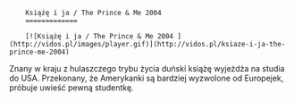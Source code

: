 
        Książę i ja / The Prince & Me 2004 
        =============
        
        [![Książę i ja / The Prince & Me 2004 ](http://vidos.pl/images/player.gif)](http://vidos.pl/ksiaze-i-ja-the-prince-me-2004)
        
        
 Znany w kraju z hulaszczego trybu życia duński książę wyjeżdża na studia do USA. Przekonany, że Amerykanki są bardziej wyzwolone od Europejek, próbuje uwieść pewną studentkę.
    